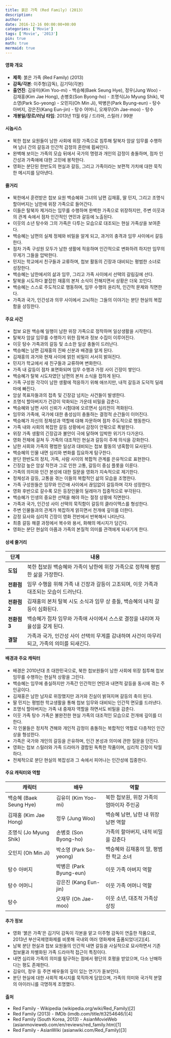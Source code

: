 ```yaml
---
title: 붉은 가족 (Red Family) (2013)
description: 
author: 
date: 2016-12-16 00:00:00+00:00
categories: ['Movie']
tags: ['Movie', '2013']
pin: true
math: true
mermaid: true
---
```

#### 영화 개요

- **제목**: 붉은 가족 (Red Family) (2013)  
- **감독/각본**: 이주형(감독), 김기덕(각본)  
- **출연진**: 김유미(Kim Yoo-mi) - 백승혜(Baek Seung Hye), 정우(Jung Woo) - 김재홍(Kim Jae Hong), 손병호(Son Byong-ho) - 조명식(Jo Myung Shik), 박소영(Park So-yeong) - 오민지(Oh Min Ji), 박병은(Park Byung-eun) - 탕수 아버지, 강은진(Kang Eun-jin) - 탕수 어머니, 오재무(Oh Jae-moo) - 탕수  
- **개봉일/장르/러닝 타임**: 2013년 11월 6일 / 드라마, 스릴러 / 99분  

#### 시놉시스

- 북한 첩보 요원들이 남한 사회에 위장 가족으로 침투해 탈북자 암살 임무를 수행하며 남녀 간의 갈등과 인간적 감정의 혼란에 휩싸인다.  
- 완벽해 보이는 가족의 모습 뒤에서 국가의 명령과 개인의 감정이 충돌하며, 점차 인간성과 가족애에 대한 고민에 봉착한다.  
- 영화는 분단된 한반도의 현실과 갈등, 그리고 가족이라는 보편적 가치에 대한 묵직한 메시지를 담아낸다.  

#### 줄거리

- 북한에서 훈련받은 첩보 요원 백승혜와 그녀의 남편 김재홍, 딸 민지, 그리고 조명식 할아버지는 남한에 위장 가족으로 들어간다.  
- 이들은 탈북자 제거라는 임무를 수행하며 완벽한 가족으로 위장하지만, 주변 이웃과의 관계 속에서 점차 인간적인 연민과 갈등에 노출된다.  
- 이웃의 소년 탕수와 그의 가족은 다투는 모습으로 대조되는 현실 가족상을 보여준다.  
- 백승혜는 남편의 실제 정체와 비밀을 알게 되고, 과거의 충격과 임무 사이에서 갈등한다.  
- 점차 가족 구성원 모두가 남한 생활에 적응하며 인간적으로 변화하려 하지만 임무의 무게가 그들을 압박한다.  
- 민지는 학교에서 친구들과 교류하며, 첩보 활동의 긴장과 대비되는 평범한 소녀로 성장한다.  
- 백승혜는 남한에서의 삶과 임무, 그리고 가족 사이에서 선택의 갈림길에 선다.  
- 탈북을 시도하다 붙잡힌 재홍의 본처 소식이 전해지면서 상황은 더욱 꼬인다.  
- 백승혜는 스스로 주도적으로 행동하며, 임무 수행의 윤리적, 인간적 문제와 직면한다.  
- 가족과 국가, 인간성과 의무 사이에서 고뇌하는 그들의 이야기는 분단 현실의 복잡함을 상징한다.  

#### 주요 사건

- 첩보 요원 백승혜 일행이 남한 위장 가족으로 정착하며 일상생활을 시작한다.  
- 탈북자 암살 임무를 수행하기 위한 잠복과 정보 수집이 이루어진다.  
- 이웃 탕수 가족과의 갈등 및 소소한 일상 충돌이 드러난다.  
- 백승혜는 남편 김재홍의 진짜 신분과 배경을 알게 된다.  
- 김재홍의 과거와 현재 사이에 얽힌 비밀이 서서히 밝혀진다.  
- 민지가 학교에서 새 친구들과 교류하며 변화한다.  
- 가족 내 갈등이 점차 표면화되며 임무 수행과 가정 사이 긴장이 쌓인다.  
- 백승혜가 탈북 시도자였던 남편의 본처 소식을 접하게 된다.  
- 가족 구성원 각각이 남한 생활에 적응하기 위해 애쓰지만, 내적 갈등과 도덕적 딜레마에 빠진다.  
- 암살 목표자들과의 접촉 및 긴장감 넘치는 사건들이 발생한다.  
- 조명식 할아버지가 건강이 악화되는 가운데 비밀을 감춘다.  
- 백승혜와 남편 사이 신뢰가 시험대에 오르면서 심리전이 격화된다.  
- 임무와 가족애, 국가에 대한 충성심이 충돌하는 결정적 순간들이 이어진다.  
- 백승혜가 자신의 정체성과 역할에 대해 자문하며 점차 주도적으로 행동한다.  
- 가족 내와 사회의 복잡한 갈등 상황에서 감정이 안팎으로 폭발한다.  
- 위장 가족 생활의 긴장감과 불안이 극에 달하며 임박한 위기가 다가온다.  
- 영화 전체에 걸쳐 두 가족의 대조적인 현실과 갈등이 주제 의식을 강화한다.  
- 남한 사회와 가족의 평범한 일상과 대비되는 첩보 활동의 냉혹함이 묘사된다.  
- 백승혜의 인물 내면 심리와 변화를 집요하게 탐구한다.  
- 분단 한반도의 정치, 가족, 사람 사이의 복합적 관계를 은유적으로 표현한다.  
- 긴장감 높은 암살 작전과 그로 인한 고통, 갈등이 중심 플롯을 이룬다.  
- 가족의 의미와 인간 본성에 대한 질문을 영화가 지속적으로 제기한다.  
- 정체성과 갈등, 고통을 겪는 이들의 복합적인 삶의 모습을 조명한다.  
- 가족 구성원들은 임무와 인간애 사이에서 끊임없이 갈등하며 각자 성장한다.  
- 영화 후반으로 갈수록 모든 등장인물의 딜레마가 집중적으로 부각된다.  
- 백승혜가 인생의 중요한 선택을 해야 하는 절정 상황에 직면한다.  
- 가족과 국가, 인간성 사이 선택의 묵직함이 갈등의 클라이맥스를 형성한다.  
- 주변 인물들과의 관계가 복잡하게 얽히면서 전개에 깊이를 더한다.  
- 감정 묘사와 심리적 긴장이 영화 전반에서 반복해서 나타난다.  
- 최종 갈등 해결 과정에서 복수와 용서, 화해의 메시지가 담긴다.  
- 영화는 분단 현실의 아픔과 가족의 본질적 의미를 관객에게 되새기게 한다.  

#### 상세 줄거리

| **단계** | **내용** |
|----------|----------|
| **도입** | 북한 첩보원 백승혜와 가족이 남한에 위장 가족으로 정착해 평범한 삶을 가장한다. |
| **전환점 1** | 임무 수행을 위해 가족 내 긴장과 갈등이 고조되며, 이웃 가족과 대조되는 모습이 드러난다. |
| **전환점 2** | 김재홍의 본처 탈북 시도 소식과 임무 상 충돌, 백승혜의 내적 갈등이 심화된다. |
| **전환점 3** | 백승혜가 점차 임무와 가족애 사이에서 스스로 결정을 내리며 자율성을 갖게 된다. |
| **결말** | 가족과 국가, 인간성 사이 선택의 무게를 감내하며 사건이 마무리되고, 가족의 의미를 되새긴다. |

#### 배경과 주요 캐릭터

- 배경은 2010년대 초 대한민국으로, 북한 첩보원들이 남한 사회에 위장 침투해 첩보 임무를 수행하는 현실적 상황을 그린다.  
- 백승혜는 임무에 충실하지만 가족간 인간적인 연민과 내면적 갈등을 동시에 겪는 주인공이다.  
- 김재홍은 남한 남자로 위장했지만 과거와 진실이 밝혀지며 갈등의 축이 된다.  
- 딸 민지는 평범한 학교생활을 통해 첩보 임무와 대비되는 인간적 면모를 드러낸다.  
- 조명식 할아버지는 가족 내 중재자 역할을 하면서도 비밀을 감춘다.  
- 이웃 가족 탕수 가족은 불완전한 현실 가족의 대조적인 모습으로 전개에 깊이를 더한다.  
- 각 인물들은 정치적 견해와 개인적 감정이 충돌하는 복합적인 역할로 다층적인 인간상을 형성한다.  
- 가족은 국가와 개인의 갈등을 은유하며, 인간 본성과 의미에 관한 질문을 던진다.  
- 영화는 첩보 스릴러와 가족 드라마가 결합된 독특한 작품이며, 심리적 긴장이 탁월하다.  
- 전체적으로 분단 현실의 복잡성과 그 속에서 피어나는 인간성에 집중한다.  

#### 주요 캐릭터와 역할

| **캐릭터** | **배우** | **역할** |
|------------|----------|----------|
| 백승혜 (Baek Seung Hye) | 김유미 (Kim Yoo-mi) | 북한 첩보원, 위장 가족의 엄마이자 주인공 |
| 김재홍 (Kim Jae Hong) | 정우 (Jung Woo) | 백승혜 남편, 남한 내 위장 남편 역할 |
| 조명식 (Jo Myung Shik) | 손병호 (Son Byong-ho) | 가족의 할아버지, 내적 비밀을 감춘다 |
| 오민지 (Oh Min Ji) | 박소영 (Park So-yeong) | 백승혜와 김재홍의 딸, 평범한 학교 소녀 |
| 탕수 아버지 | 박병은 (Park Byung-eun) | 이웃 가족 아버지 역할 |
| 탕수 어머니 | 강은진 (Kang Eun-jin) | 이웃 가족 어머니 역할 |
| 탕수 | 오재무 (Oh Jae-moo) | 이웃 소년, 대조적 가족상 상징 |

#### 추가 정보

- 영화 ‘붉은 가족’은 김기덕 감독이 각본을 맡고 이주형 감독이 연출한 작품으로, 2013년 부산국제영화제를 비롯해 국내외 여러 영화제에 출품되었다[2][4].  
- 남북 분단 현실과 첩보 요원들의 인간적 내면 갈등을 사실적으로 묘사하면서 기존 첩보물과 차별화된 가족 드라마적 접근이 특징이다.  
- 내면 심리와 가족의 의미를 탐구하는 점에서 평단의 호평을 받았으며, 다소 난해하다는 평도 존재한다.  
- 김유미, 정우 등 주연 배우들의 깊이 있는 연기가 돋보인다.  
- 분단 현실에 대한 사회적 메시지를 묵직하게 담았으며, 가족의 의미와 국가적 분열의 아이러니를 극명하게 조명했다.

#### 출처

- Red Family - Wikipedia (wikipedia.org/wiki/Red_Family)[2]  
- Red Family (2013) - IMDb (imdb.com/title/tt3254646/)[4]  
- Red Family (South Korea, 2013) - AsianMovieWeb (asianmovieweb.com/en/reviews/red_family.htm)[1]  
- Red Family - AsianWiki (asianwiki.com/Red_Family)[3]
